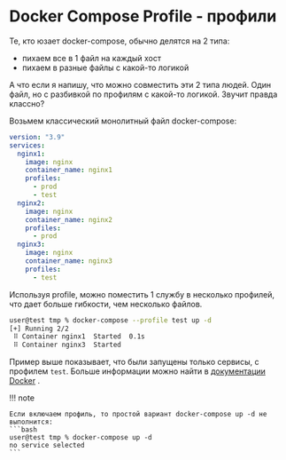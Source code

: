 # Docker Compose Profile - профили

Те, кто юзает docker-compose, обычно делятся на 2 типа: 

- пихаем все в 1 файл на каждый хост
- пихаем в разные файлы с какой-то логикой

А что если я напишу, что можно совместить эти 2 типа людей. Один файл, но с разбивкой по профилям с какой-то логикой. Звучит правда классно?

Возьмем классический монолитный файл docker-compose:

```yaml title="docker-compose.yml"
version: "3.9"
services:
  nginx1:
    image: nginx
    container_name: nginx1
    profiles: 
      - prod
      - test
  nginx2:
    image: nginx
    container_name: nginx2
    profiles: 
      - prod
  nginx3:
    image: nginx
    container_name: nginx3
    profiles: 
      - test
```

Используя profile, можно поместить 1 службу в несколько профилей, что  дает больше гибкости, чем несколько файлов.

```bash
user@test tmp % docker-compose --profile test up -d
[+] Running 2/2
 ⠿ Container nginx1  Started  0.1s
 ⠿ Container nginx3  Started
```

 Пример выше показывает, что были запущены только сервисы, с профилем `test`. Больше информации можно найти в [документации Docker](https://blog.ktz.me/monolithic-docker-compose-files-filtered-by-labels/#:~:text=%D0%B4%D0%BE%D0%BA%D1%83%D0%BC%D0%B5%D0%BD%D1%82%D0%B0%D1%86%D0%B8%D0%B8%20Docker%20.) .

 !!! note

    Eсли включаем профиль, то простой вариант docker-compose up -d не выполнится:
    ```bash
    user@test tmp % docker-compose up -d
    no service selected
    ```